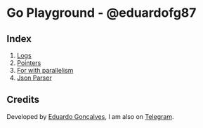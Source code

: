 # Go Playground - @eduardofg87

## Index
1. [Logs](https://github.com/eduardofg87/go_playground/tree/master/log) 
1. [Pointers](https://github.com/eduardofg87/go_playground/tree/master/pointers)
1. [For with parallelism](https://github.com/eduardofg87/go_playground/tree/master/for_parallel) 
1. [Json Parser](https://github.com/eduardofg87/go_playground/tree/master/json)

## Credits 
Developed by [Eduardo Gonçalves](https://twitter.com/eduardofg87), I am also on [Telegram](https://t.me/eduardofg87).
